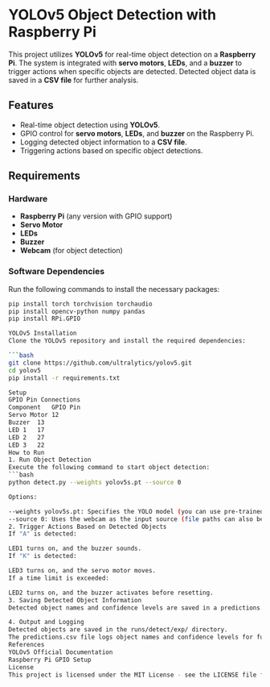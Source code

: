 # YOLOv5 Object Detection with Raspberry Pi

This project utilizes **YOLOv5** for real-time object detection on a **Raspberry Pi**. The system is integrated with **servo motors**, **LEDs**, and a **buzzer** to trigger actions when specific objects are detected. Detected object data is saved in a **CSV file** for further analysis.

## Features

- Real-time object detection using **YOLOv5**.
- GPIO control for **servo motors**, **LEDs**, and **buzzer** on the Raspberry Pi.
- Logging detected object information to a **CSV file**.
- Triggering actions based on specific object detections.

## Requirements

### Hardware
- **Raspberry Pi** (any version with GPIO support)
- **Servo Motor**
- **LEDs**
- **Buzzer**
- **Webcam** (for object detection)
  
### Software Dependencies

Run the following commands to install the necessary packages:

```bash
pip install torch torchvision torchaudio
pip install opencv-python numpy pandas
pip install RPi.GPIO

YOLOv5 Installation
Clone the YOLOv5 repository and install the required dependencies:

```bash
git clone https://github.com/ultralytics/yolov5.git
cd yolov5
pip install -r requirements.txt

Setup
GPIO Pin Connections
Component	GPIO Pin
Servo Motor	12
Buzzer	13
LED 1	17
LED 2	27
LED 3	22
How to Run
1. Run Object Detection
Execute the following command to start object detection:
```bash
python detect.py --weights yolov5s.pt --source 0

Options:

--weights yolov5s.pt: Specifies the YOLO model (you can use pre-trained models).
--source 0: Uses the webcam as the input source (file paths can also be specified).
2. Trigger Actions Based on Detected Objects
If "A" is detected:

LED1 turns on, and the buzzer sounds.
If "K" is detected:

LED3 turns on, and the servo motor moves.
If a time limit is exceeded:

LED2 turns on, and the buzzer activates before resetting.
3. Saving Detected Object Information
Detected object names and confidence levels are saved in a predictions.csv file.

4. Output and Logging
Detected objects are saved in the runs/detect/exp/ directory.
The predictions.csv file logs object names and confidence levels for further analysis.
References
YOLOv5 Official Documentation
Raspberry Pi GPIO Setup
License
This project is licensed under the MIT License - see the LICENSE file for details.
